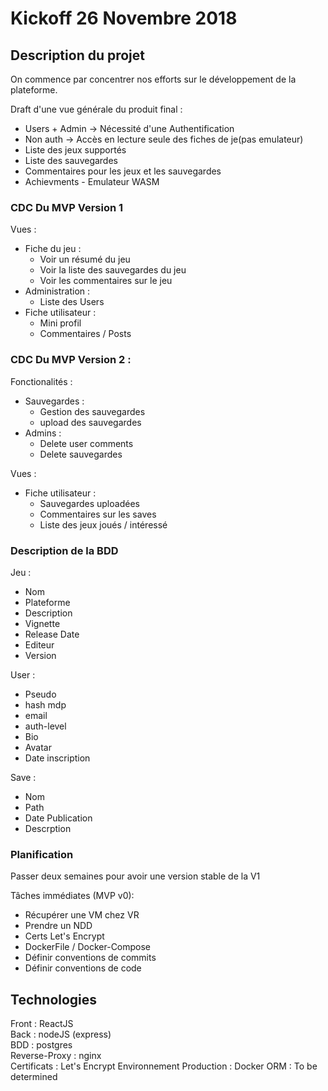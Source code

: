 # Kickoff 26 Novembre 2018

## Description du projet

On commence par concentrer nos efforts sur le développement de la plateforme.

Draft d'une vue générale du produit final : 
- Users + Admin -> Nécessité d'une Authentification 
- Non auth -> Accès en lecture seule des fiches de je(pas emulateur) 
- Liste des jeux supportés 
- Liste des sauvegardes 
- Commentaires pour les jeux et les sauvegardes 
- Achievments - Emulateur WASM

### CDC Du MVP Version 1

Vues : 
- Fiche du jeu : 
    - Voir un résumé du jeu 
    - Voir la liste des sauvegardes du jeu 
    - Voir les commentaires sur le jeu 
- Administration : 
    - Liste des Users 
- Fiche utilisateur : 
    - Mini profil 
    - Commentaires / Posts

### CDC Du MVP Version 2 :

Fonctionalités :
- Sauvegardes : 
    - Gestion des sauvegardes 
    - upload des sauvegardes
- Admins : 
    - Delete user comments 
    - Delete sauvegardes

Vues :
- Fiche utilisateur : 
    - Sauvegardes uploadées 
    - Commentaires sur les saves 
    - Liste des jeux joués / intéressé

### Description de la BDD

Jeu : 
- Nom 
- Plateforme 
- Description 
- Vignette 
- Release Date 
- Editeur 
- Version

User : 
- Pseudo 
- hash mdp 
- email 
- auth-level 
- Bio 
- Avatar 
- Date inscription

Save : 
- Nom 
- Path 
- Date Publication 
- Descrption

### Planification

Passer deux semaines pour avoir une version stable de la V1

Tâches immédiates (MVP v0): 
- Récupérer une VM chez VR 
- Prendre un NDD 
- Certs Let's Encrypt 
- DockerFile / Docker-Compose
- Définir conventions de commits
- Définir conventions de code

## Technologies

Front : ReactJS  
Back : nodeJS (express)  
BDD : postgres  
Reverse-Proxy : nginx  
Certificats : Let's Encrypt
Environnement Production : Docker
ORM : To be determined
